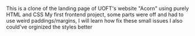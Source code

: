 This is a clone of the landing page of UOFT's website "Acorn" using purely HTML and CSS
My first frontend project, some parts were off and had to use weird paddings/margins, I will learn how fix these small issues
I also could've orginized the styles better
